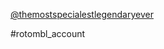 [@themostspecialestlegendaryever](https://www.tumblr.com/themostspecialestlegendaryever)

#rotombl_account 
